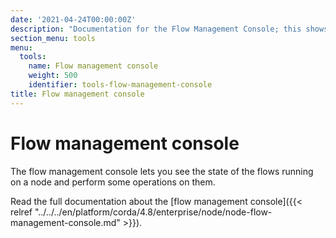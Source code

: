 ```yaml
---
date: '2021-04-24T00:00:00Z'
description: "Documentation for the Flow Management Console; this shows the state of the flows running on a node and lets you perform operations on them"
section_menu: tools
menu:
  tools:
    name: Flow management console
    weight: 500
    identifier: tools-flow-management-console
title: Flow management console
---
```


# Flow management console

The flow management console lets you see the state of the flows running on a node and perform some operations on them.

Read the full documentation about the [flow management console]({{< relref "../../../en/platform/corda/4.8/enterprise/node/node-flow-management-console.md" >}}).

